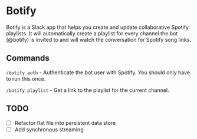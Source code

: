 # Botify

Botify is a Slack app that helps you create and update collaborative Spotify
playlists. It will automatically create a playlist for every channel the bot
(@botify) is invited to and will watch the conversation for Spotify song links.

## Commands

`/botify auth` - Authenticate the bot user with Spotify. You should only have to
run this once.

`/botify playlist` - Get a link to the playlist for the current channel.

## TODO

- [ ] Refactor flat file into persistent data store
- [ ] Add synchronous streaming
